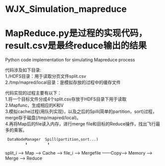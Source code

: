 # WJX_Simulation_mapreduce
# MapReduce.py是过程的实现代码，result.csv是最终reduce输出的结果
Python code implementation for simulating Mapreduce process

代码涉及如下目录:  
1./HDFS目录：用于读取分页文件split.csv  
2./tmp/mapred/local目录：是模拟存放的过程中的缓存文件  

代码实现的过程主要有以下：  
1.将一个目标文件分成4个split.csv存放于HDFS目录下用于读取  
2.Mapfunc，生成相应的K和V  
3.模拟cache过程(用队列实现)，以及之后的Spill(简单的partition，sort)过程，merge存于磁盘(/tmp/mapred/local)。  
4.再将Map后的file读入内存，进行merge file和目标的Reduce操作，找出飞行最多的乘客。  

                              
     DataNodeManager  Spill(partition,sort...)    
             ⬆         ⬆
split_i ——> Map ——> Cache ——> file_i ——> Mergefile ——Copy——> Memory ——> Merge ——> Reduce
